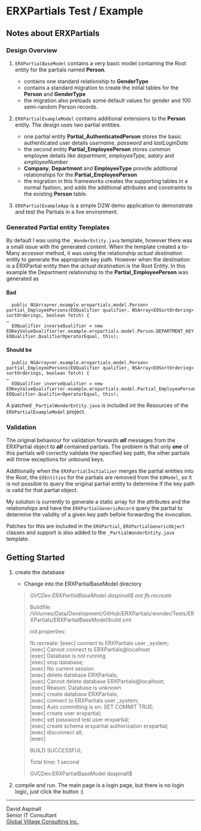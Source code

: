 # ERXPartials Test / Example

## Notes about ERXPartials

### Design Overview

1. `ERXPartialBaseModel` contains a very basic model containing the Root entity for the partials named **Person**.
	- contains one standard relationship to **GenderType**
	- contains a standard migration to create the initial tables for the **Person** and **GenderType**
	- the migration also preloads some default values for gender and 100 semi-random Person records.

2. `ERXPartialExampleModel` contains additional extensions to the **Person** entity.  The design uses two partial entities.
	- one partial entity **Partial_AuthenticatedPerson** stores the basic authenticated user details *username*, *password* and *lastLoginDate*
	- the second entity **Partial_EmployeePerson** stores common employee details like *department*, *employeeType*, *salary* and *employeeNumber*
	- **Company**, **Department** and **EmployeeType** provide additional relationships for the **Partial_EmployeePerson**
	- the migration in this frameworks creates the supporting tables in a normal fashion, and adds the additional attributes and constraints to the existing **Person** table.
 
2. `ERXPartialExampleApp` is a simple D2W demo application to demonstrate and test the Partials in a live environment.




### Generated Partial entity Templates

By default I was using the `_WonderEntity.java` template, however there was a small issue with the generated content.  When the template created a to-Many accessor method, it was using the relationship *actual destination* entity to generate the appropriate key path.  However when the destination is a ERXPartial entity then the *actual destination* is the Root Entity.  In this example the Department relationship to the **Partial_EmployeePerson** was generated as

#### Bad
	  public NSArray<er.example.erxpartials.model.Person> partial_EmployeePersons(EOQualifier qualifier, NSArray<EOSortOrdering> sortOrderings, boolean fetch) {
	…
      EOQualifier inverseQualifier = new EOKeyValueQualifier(er.example.erxpartials.model.Person.DEPARTMENT_KEY, EOQualifier.QualifierOperatorEqual, this);

#### Should be
	  public NSArray<er.example.erxpartials.model.Person> partial_EmployeePersons(EOQualifier qualifier, NSArray<EOSortOrdering> sortOrderings, boolean fetch) {
	…
      EOQualifier inverseQualifier = new EOKeyValueQualifier(er.example.erxpartials.model.Partial_EmployeePerson.DEPARTMENT_KEY, EOQualifier.QualifierOperatorEqual, this);

A patched `_PartialWonderEntity.java` is included int the Resources of the `ERXPartialExampleModel` project.




### Validation

The original behaviour for validation forwards ***all*** messages from the ERXPartial object to ***all*** contained partials.  The problem is that only ***one*** of this partials will correctly validate the specified key path, the other partials will throw exceptions for unbound keys.

Additionally when the `ERXPartialInitializer` merges the partial entities into the Root, the `EOEntities` for the partials are removed from the `EOModel`, so it is not possible to query the original partial entity to determine if the key path is valid for that partial object.

My solution is currently to generate a static array for the attributes and the relationships and have the `ERXPartialGenericRecord` query the partial to determine the validity of a given key path before forwarding the invocation.

Patches for this are included in the `ERXPartial`, `ERXPartialGenericObject` classes and support is also added to the `_PartialWonderEntity.java` template.

## Getting Started

1. create the database
	- Change into the ERXPartialBaseModel directory

	> _GVCDev:ERXPartialBaseModel daspinall$ ant fb.recreate_
	>
	> Buildfile: /Volumes/Data/Development/GitHub/ERXPartials/wonder/Tests/ERXPartials/ERXPartialBaseModel/build.xml
	> 
	> init.properties:
	> 
	>    fb.recreate:
	>      [exec] connect to ERXPartials user _system;  
	>      [exec] Cannot connect to ERXPartials@localhost  
	>      [exec] Database is not running  
	>      [exec] stop database;  
	>      [exec] No current session.  
	>      [exec] delete database ERXPartials;  
	>      [exec] Cannot delete database ERXPartials@localhost;  
	>      [exec] Reason: Database is unknown  
	>      [exec] create database ERXPartials;  
	>      [exec] connect to ERXPartials user _system;  
	>      [exec] Auto committing is on: SET COMMIT TRUE;  
	>      [exec] create user erxpartial;  
	>      [exec] set password test user erxpartial;  
	>      [exec] create schema erxpartial authorization erxpartial;  
	>      [exec] disconnect all;  
	>      [exec]  
	>
	> BUILD SUCCESSFUL
	>
	> Total time: 1 second
	>
	> GVCDev:ERXPartialBaseModel daspinall$

2. compile and run. The main page is a login page, but there is no login logic, just click the button :)

----
David Aspinall  
Senior IT Consultant  
[Global Village Consulting Inc.][gvc]



[gvc]: http://www.global-village.net
